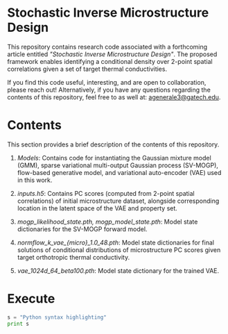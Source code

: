 # Stochastic Inverse Microstructure Design
This repository contains research code associated with a forthcoming article entitled
*"Stochastic Inverse Microstructure Design"*. The proposed framework enables identifying
a conditional density over 2-point spatial correlations given a set of target thermal
conductivities.

If you find this code useful, interesting, and are open to collaboration, please reach out! 
Alternatively, if you have any questions regarding the contents of this repository, feel free
to as well at: [agenerale3@gatech.edu](agenerale3@gatech.edu).

# Contents
This section provides a brief description of the contents of this repository.

1. *Models*: Contains code for instantiating the Gaussian mixture model (GMM), sparse variational multi-output
 Gaussian process (SV-MOGP), flow-based generative model, and variational auto-encoder (VAE) used in this work.
 
2. *inputs.h5*: Contains PC scores (computed from 2-point spatial correlations) of initial microstructure
 dataset, alongside corresponding location in the latent space of the VAE and property set.
 
3. *mogp_likelihood_state.pth, mogp_model_state.pth*: Model state dictionaries for the SV-MOGP forward model.

4. *normflow_k_vae_{micro}_1.0_48.pth*: Model state dictionaries for final solutions of conditional distributions
 of microstructure PC scores given target orthotropic thermal conductivity.

5. *vae_1024d_64_beta100.pth*: Model state dictionary for the trained VAE.

# Execute

```python
s = "Python syntax highlighting"
print s
```
